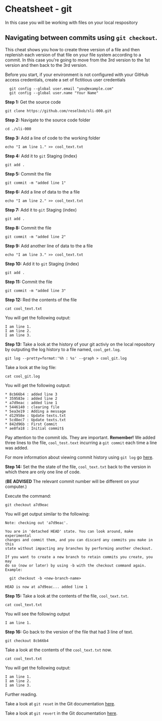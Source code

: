 # Cheatsheet - git

In this case you will be working with files on your local respository

## Navigating between commits using `git checkout`.

This cheat shows you how to create three version of a file and then replenish each version of that file on your file system according to a commit. In this case you're going to move from the 3rd version to the 1st version and then back to the 3rd version.

Before you start, if your environment is not configured with your GitHub access credentials, create a set of fictitious user credentials

```
  git config --global user.email "you@example.com"
  git config --global user.name "Your Name"
```

**Step 1:**  Get the source code

`git clone https://github.com/reselbob/sli-000.git`

**Step 2:** Navigate to the source code folder

`cd ./sli-000`

**Step 3:** Add a line of code to the working folder


```
echo "I am line 1." >> cool_text.txt
```
**Step 4:** Add it to `git` Staging (index)

`git add .`


**Step 5:** Commit the file

`git commit -m "added line 1"`


**Step 6:** Add a line of data to the a file

```
echo "I am line 2." >> cool_text.txt
```

**Step 7:** Add it to `git` Staging (index)

`git add .`

**Step 8:** Commit the file

`git commit -m "added line 2"`

**Step 9:** Add another line of data to the a file

```
echo "I am line 3." >> cool_text.txt
```

**Step 10:** Add it to `git` Staging (index)

`git add .`

**Step 11:** Commit the file

`git commit -m "added line 3"`

**Step 12:** Red the contents of the file

`cat cool_text.txt`

You will get the following output:

```
I am line 1.
I am line 2.
I am line 3.
```

**Step 13:** Take a look at the history of your git activiy on the local repository by outputing the log history to a file named, `cool_get.log`.

`git log --pretty=format:'%h : %s' --graph > cool_git.log`

Take a look at the log file:

`cat cool_git.log`

You will get the following output:

```
* 8cb66b4 : added line 3
* 359583e : added line 2
* a7d9eac : added line 1
* 5446140 : clearing file
* 5ea3e19 : Adding a message
* d12958e : Update texts.txt
* 5cd8ec7 : Update texts.txt
* 842d96b : First Commit
* ae8fa18 : Initial commit$
```
Pay attention to the commit ids. They are important. **Remember!** We added three lines to the file, `cool_test.text` incurring a `git commit` each time a line was added.

For more information about viewing commit history using `git log` go [here](https://git-scm.com/book/en/v2/Git-Basics-Viewing-the-Commit-History).

**Step 14:** Set the the state of the file, `cool_text.txt` back to the version in which there are only one line of code.

(**BE ADVISED** The relevant commit number will be different on your computer.)

Execute the command:

`git checkout a7d9eac`

You will get output similar to the following:

```
Note: checking out 'a7d9eac'.

You are in 'detached HEAD' state. You can look around, make experimental
changes and commit them, and you can discard any commits you make in this
state without impacting any branches by performing another checkout.

If you want to create a new branch to retain commits you create, you may
do so (now or later) by using -b with the checkout command again. Example:

  git checkout -b <new-branch-name>

HEAD is now at a7d9eac... added line 1
```

**Step 15:** Take a look at the contents of the file, `cool_text.txt`.

`cat cool_text.txt`

You will see the following output

`I am line 1.`

**Step 16:** Go back to the version of the file that had 3 line of text.

`git checkout 8cb66b4`

Take a look at the contents of the `cool_text.txt` now.

`cat cool_text.txt`

You will get the following output:

```
I am line 1.
I am line 2.
I am line 3.
```

Further reading.

Take a look at `git reset` in the Git documentation [here](https://git-scm.com/docs/git-reset).

Take a look at `git revert` in the Git documentation [here](https://git-scm.com/docs/git-revert).



